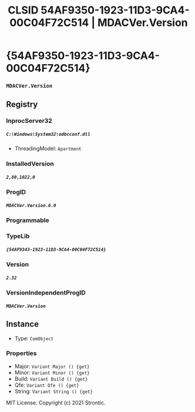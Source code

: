﻿---
title: "CLSID 54AF9350-1923-11D3-9CA4-00C04F72C514 | MDACVer.Version"
excerpt: What is COM-Object CLSID 54AF9350-1923-11D3-9CA4-00C04F72C514?
---

# {54AF9350-1923-11D3-9CA4-00C04F72C514}

### `MDACVer.Version`

## Registry


### InprocServer32

##### `C:\Windows\System32\odbcconf.dll`
* ThreadingModel: `Apartment`

### InstalledVersion

##### `2,80,1022,0`

### ProgID

##### `MDACVer.Version.6.0`

### Programmable


### TypeLib

##### `{54AF9343-1923-11D3-9CA4-00C04F72C514}`

### Version

##### `2.32`

### VersionIndependentProgID

##### `MDACVer.Version`

## Instance

* Type: `ComObject`

### Properties

* Major: `Variant Major () {get} `
* Minor: `Variant Minor () {get} `
* Build: `Variant Build () {get} `
* Qfe: `Variant Qfe () {get} `
* String: `Variant String () {get} `

MIT License. Copyright (c) 2021 Strontic.


